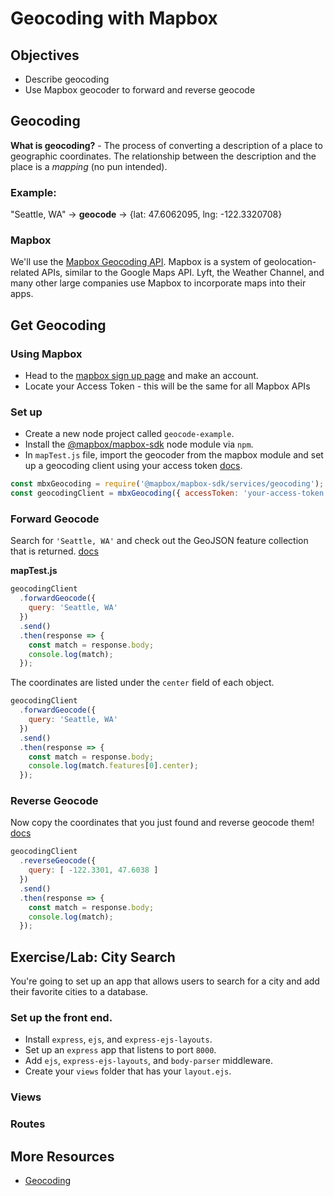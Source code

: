 # Geocoding with Mapbox

## Objectives
* Describe geocoding
* Use Mapbox geocoder to forward and reverse geocode

## Geocoding

**What is geocoding?** - The process of converting a description of a place to geographic coordinates. The relationship between the description and the place is a *mapping* (no pun intended).

### Example:

"Seattle, WA" -> **geocode** -> {lat: 47.6062095, lng: -122.3320708}

### Mapbox
We'll use the [Mapbox Geocoding API](https://www.mapbox.com/api-documentation/#geocoding). Mapbox is a system of geolocation-related APIs, similar to the Google Maps API. Lyft, the Weather Channel, and many other large companies use Mapbox to incorporate maps into their apps. 

## Get Geocoding

### Using Mapbox
* Head to the [mapbox sign up page](https://www.mapbox.com/signup/?route-to=%22/account/%22) and make an account.
* Locate your Access Token - this will be the same for all Mapbox APIs

### Set up
* Create a new node project called `geocode-example`.
* Install the [@mapbox/mapbox-sdk](https://github.com/mapbox/mapbox-sdk-js) node module via `npm`.
* In `mapTest.js` file, import the geocoder from the mapbox module and set up a geocoding client using your access token [docs](https://www.mapbox.com/api-documentation/?language=JavaScript#geocoding).

```js
const mbxGeocoding = require('@mapbox/mapbox-sdk/services/geocoding');
const geocodingClient = mbxGeocoding({ accessToken: 'your-access-token' });
```

### Forward Geocode

Search for `'Seattle, WA'` and check out the GeoJSON feature collection that is returned. [docs](https://www.mapbox.com/api-documentation/?language=JavaScript#search-for-places) 

**mapTest.js**
```js
geocodingClient
  .forwardGeocode({
    query: 'Seattle, WA'
  })
  .send()
  .then(response => {
    const match = response.body;
    console.log(match);
  });
```

The coordinates are listed under the `center` field of each object.

```js
geocodingClient
  .forwardGeocode({
    query: 'Seattle, WA'
  })
  .send()
  .then(response => {
    const match = response.body;
    console.log(match.features[0].center);
  });
```

### Reverse Geocode

Now copy the coordinates that you just found and reverse geocode them! [docs](https://www.mapbox.com/api-documentation/?language=JavaScript#retrieve-places-near-a-location)

```js
geocodingClient
  .reverseGeocode({
    query: [ -122.3301, 47.6038 ]
  })
  .send()
  .then(response => {
    const match = response.body;
    console.log(match);
  });
```

## Exercise/Lab: City Search
You're going to set up an app that allows users to search for a city and add their favorite cities to a database.

### Set up the front end.

* Install `express`, `ejs`, and `express-ejs-layouts`.
* Set up an `express` app that listens to port `8000`.
* Add `ejs`, `express-ejs-layouts`, and `body-parser` middleware.
* Create your `views` folder that has your `layout.ejs`.


### Views

### Routes

## More Resources
* [Geocoding](https://www.mapbox.com/help/how-geocoding-works/#how-geocoding-works)
